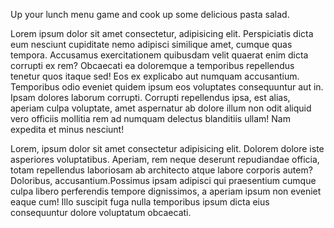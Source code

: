 <!--
template: article
title: Pasta Salad
appendToTarget: true
category: Comfort Food Recipes
tag:
- Pasta
image: pasta-salad.jpg
-->
Up your lunch menu game and cook up some delicious pasta salad.
<!-- end -->
Lorem ipsum dolor sit amet consectetur, adipisicing elit. Perspiciatis dicta eum nesciunt cupiditate nemo adipisci similique amet, cumque quas tempora. Accusamus exercitationem quibusdam velit quaerat enim dicta corrupti ex rem?
Obcaecati ea doloremque a temporibus repellendus tenetur quos itaque sed! Eos ex explicabo aut numquam accusantium. Temporibus odio eveniet quidem ipsum eos voluptates consequuntur aut in. Ipsam dolores laborum corrupti.
Corrupti repellendus ipsa, est alias, aperiam culpa voluptate, amet aspernatur ab dolore illum non odit aliquid vero officiis mollitia rem ad numquam delectus blanditiis ullam! Nam expedita et minus nesciunt!

Lorem, ipsum dolor sit amet consectetur adipisicing elit. Dolorem dolore iste asperiores voluptatibus. Aperiam, rem neque deserunt repudiandae officia, totam repellendus laboriosam ab architecto atque labore corporis autem? Doloribus, accusantium.Possimus ipsam adipisci qui praesentium cumque culpa libero perferendis tempore dignissimos, a aperiam ipsum non eveniet eaque cum! Illo suscipit fuga nulla temporibus ipsum dicta eius consequuntur dolore voluptatum obcaecati.
